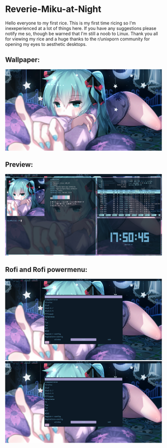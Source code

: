 # Reverie-Miku-at-Night
Hello everyone to my first rice. This is my first time ricing so I'm inexeperienced at a lot of things here. If you have any suggestions please notify me so, though be warned that I'm still a noob to Linux. Thank you all for viewing my rice and a huge thanks to the r/unixporn community for opening my eyes to aesthetic desktops. 

## Wallpaper:
![wallpaper](https://github.com/Myusuki/Reverie-Miku-at-Night/blob/main/Miku%20Bspwm%20Images/wallpaper.png?raw=true)

## Preview:
![preview](https://github.com/Myusuki/Reverie-Miku-at-Night/blob/main/Miku%20Bspwm%20Images/preview.png?raw=true)

## Rofi and Rofi powermenu: 
![rofi](https://github.com/Myusuki/Reverie-Miku-at-Night/blob/main/Miku%20Bspwm%20Images/rofi.png?raw=true)
![rofipowermenu](https://github.com/Myusuki/Reverie-Miku-at-Night/blob/main/Miku%20Bspwm%20Images/rofi.png?raw=true)
